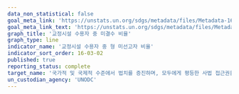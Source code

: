 ```yaml
---
data_non_statistical: false
goal_meta_link: 'https://unstats.un.org/sdgs/metadata/files/Metadata-16-03-02.pdf'
goal_meta_link_text: 'https://unstats.un.org/sdgs/metadata/files/Metadata-16-03-02.pdf'
graph_title: '교정시설 수용자 중 미결수 비율'
graph_type: line
indicator_name: '교정시설 수용자 중 형 미선고자 비율'
indicator_sort_order: 16-03-02
published: true
reporting_status: complete
target_name: '국가적 및 국제적 수준에서 법치를 증진하며, 모두에게 평등한 사법 접근권을 보장'
un_custodian_agency: 'UNODC'
---
```

